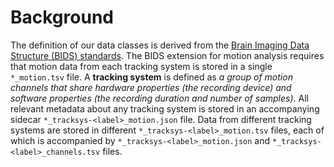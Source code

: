 # Background

The definition of our data classes is derived from the [Brain Imaging Data Structure (BIDS) standards](https://bids-specification.readthedocs.io/en/stable/modality-specific-files/motion.html). The BIDS extension for motion analysis requires that motion data from each tracking system is stored in a single `*_motion.tsv` file. A **tracking system** is defined as *a group of motion channels that share hardware properties (the recording device) and software properties (the recording duration and number of samples)*. All relevant metadata about any tracking system is stored in an accompanying sidecar `*_tracksys-<label>_motion.json` file. Data from different tracking systems are stored in different `*_tracksys-<label>_motion.tsv` files, each of which is accompanied by `*_tracksys-<label>_motion.json` and `*_tracksys-<label>_channels.tsv` files.